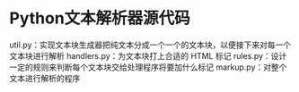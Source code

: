 Python文本解析器源代码
=============


util.py：实现文本块生成器把纯文本分成一个一个的文本块，以便接下来对每一个文本块进行解析
handlers.py：为文本块打上合适的 HTML 标记
rules.py：设计一定的规则来判断每个文本块交给处理程序将要加什么标记
markup.py：对整个文本进行解析的程序